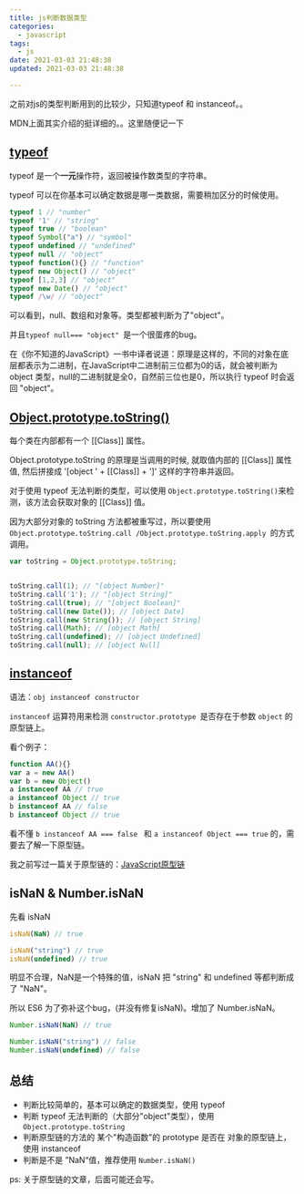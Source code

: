 ```yaml
---
title: js判断数据类型
categories:
  - javascript
tags:
  - js
date: 2021-03-03 21:48:38
updated: 2021-03-03 21:48:38

---
```


之前对js的类型判断用到的比较少，只知道typeof 和 instanceof。。

MDN上面其实介绍的挺详细的。。这里随便记一下

## [typeof](https://developer.mozilla.org/zh-CN/docs/Web/JavaScript/Reference/Operators/typeof)

typeof 是一个**一元**操作符，返回被操作数类型的字符串。

typeof 可以在你基本可以确定数据是哪一类数据，需要稍加区分的时候使用。

```js
typeof 1 // "number"
typeof '1' // "string"
typeof true // "boolean"
typeof Symbol("a") // "symbol"
typeof undefined // "undefined"
typeof null // "object"
typeof function(){} // "function"
typeof new Object() // "object"
typeof [1,2,3] // "object"
typeof new Date() // "object"
typeof /\w/ // "object"
```

可以看到，null、数组和对象等。类型都被判断为了"object"。

并且`typeof null=== "object" `是一个很蛋疼的bug。

在《你不知道的JavaScript》一书中译者说道：原理是这样的，不同的对象在底层都表示为二进制，在JavaScript中二进制前三位都为0的话，就会被判断为 object 类型，null的二进制就是全0，自然前三位也是0，所以执行 typeof 时会返回 "object"。

## [Object.prototype.toString()](https://developer.mozilla.org/zh-CN/docs/Web/JavaScript/Reference/Global_Objects/Object/toString)

每个类在内部都有一个 [[Class]] 属性。

Object.prototype.toString 的原理是当调用的时候, 就取值内部的 [[Class]] 属性值, 然后拼接成 '[object ' + [[Class]] + ']' 这样的字符串并返回。

对于使用 typeof 无法判断的类型，可以使用 `Object.prototype.toString()`来检测，该方法会获取对象的 [[Class]] 值。
<!--more-->
因为大部分对象的 toString 方法都被重写过，所以要使用 `Object.prototype.toString.call /Object.prototype.toString.apply `的方式调用。

```js
var toString = Object.prototype.toString;


toString.call(1); // "[object Number]"
toString.call('1'); // "[object String]"
toString.call(true); // "[object Boolean]"
toString.call(new Date()); // [object Date]
toString.call(new String()); // [object String]
toString.call(Math); // [object Math]
toString.call(undefined); // [object Undefined]
toString.call(null); // [object Null]
```

## [instanceof](https://developer.mozilla.org/zh-CN/docs/Web/JavaScript/Reference/Operators/instanceof)

语法：`obj instanceof constructor`

`instanceof` 运算符用来检测 `constructor.prototype `是否存在于参数 `object` 的原型链上。

看个例子：

```js
function AA(){}
var a = new AA()
var b = new Object()
a instanceof AA // true
a instanceof Object // true
b instanceof AA // false
b instanceof Object // true
```

看不懂 `b instanceof AA === false `  和 `a instanceof Object === true` 的，需要去了解一下原型链。

我之前写过一篇关于原型链的：[JavaScript原型链](http://ruomuc.gitee.io/blog/2020/05/21/javascript%E5%8E%9F%E5%9E%8B%E9%93%BE/)

## isNaN & Number.isNaN

先看 isNaN

```js
isNaN(NaN) // true

isNaN("string") // true
isNaN(undefined) // true

```

明显不合理，NaN是一个特殊的值，isNaN 把 "string" 和 undefined 等都判断成了 "NaN"。

所以 ES6 为了弥补这个bug，(并没有修复isNaN)。增加了 Number.isNaN。

```js
Number.isNaN(NaN) // true

Number.isNaN("string") // false
Number.isNaN(undefined) // false
```

## 总结

- 判断比较简单的，基本可以确定的数据类型，使用 typeof
- 判断 typeof 无法判断的（大部分"object"类型），使用 `Object.prototype.toString`
- 判断原型链的方法的 某个"构造函数"的 prototype 是否在 对象的原型链上，使用 instanceof
- 判断是不是 ”NaN“值，推荐使用 `Number.isNaN()`



ps: 关于原型链的文章，后面可能还会写。